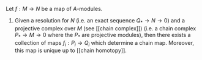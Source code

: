Let $f:M\to N$ be a map of $A$-modules.

1. Given a resolution for $N$ (i.e. an exact sequence $Q_\ast\to N\to 0$) and a projective complex over $M$ (see [[chain complex]]) (i.e. a chain complex $P_\ast\to M\to 0$ where the $P_\ast$ are projective modules), then there exists a collection of  maps $f_i:P_i\to Q_i$ which determine a chain map. Moreover, this map is unique up to [[chain homotopy]].